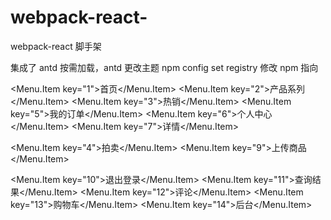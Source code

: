 # webpack-react-

webpack-react 脚手架

集成了 antd 按需加载，antd 更改主题
npm config set registry 修改 npm 指向

<Menu.Item key="1">首页</Menu.Item>
<Menu.Item key="2">产品系列</Menu.Item>
<Menu.Item key="3">热销</Menu.Item>
<Menu.Item key="5">我的订单</Menu.Item>
<Menu.Item key="6">个人中心</Menu.Item>
<Menu.Item key="7">详情</Menu.Item>

<Menu.Item key="4">拍卖</Menu.Item>
<Menu.Item key="9">上传商品</Menu.Item>

<Menu.Item key="10">退出登录</Menu.Item>
<Menu.Item key="11">查询结果</Menu.Item>
<Menu.Item key="12">评论</Menu.Item>
<Menu.Item key="13">购物车</Menu.Item>
<Menu.Item key="14">后台</Menu.Item>
